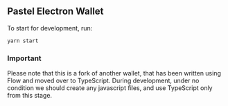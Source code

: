 ## Pastel Electron Wallet

To start for development, run:

```
yarn start
```

### Important

Please note that this is a fork of another wallet, that has been written using Flow and moved over to TypeScript. During development, under no condition we should create any javascript files, and use TypeScript only from this stage.

